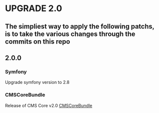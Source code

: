 UPGRADE 2.0
===========

## The simpliest way to apply the following patchs, is to take the various changes through the commits on this repo

## 2.0.0

### __Symfony__

Upgrade symfony version to 2.8

### __CMSCoreBundle__

Release of CMS Core v2.0 [CMSCoreBundle](https://github.com/Th3Mouk/CMSCoreBundle/blob/master/UPGRADE-2.0.md)
